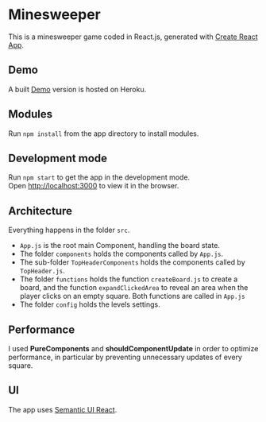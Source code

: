 # Minesweeper

This is a minesweeper game coded in React.js, generated with [Create React App](https://github.com/facebook/create-react-app).

## Demo

A built [Demo](https://minesweeper-react-game.herokuapp.com) version is hosted on Heroku.

## Modules

Run `npm install` from the app directory to install modules.

## Development mode

Run `npm start` to get the app in the development mode.<br>
Open [http://localhost:3000](http://localhost:3000) to view it in the browser.

## Architecture

Everything happens in the folder `src`.
- `App.js` is the root main Component, handling the board state.
- The folder `components` holds the components called by `App.js`.
- The sub-folder `TopHeaderComponents` holds the components called by `TopHeader.js`. 
- The folder `functions` holds the function `createBoard.js` to create a board, and the function `expandClickedArea` to reveal an area when the player clicks on an empty square. Both functions are called in `App.js`
- The folder `config` holds the levels settings.

## Performance

I used **PureComponents** and **shouldComponentUpdate** in order to optimize performance, in particular by preventing unnecessary updates of every square.

## UI

The app uses [Semantic UI React](https://react.semantic-ui.com).
